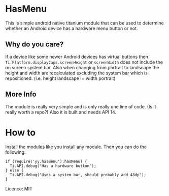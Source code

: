 # HasMenu

This is simple android native titanium module that can be used to determine whether
an Android device has a hardware menu button or not.

## Why do you care?

If a device like some newer Android devices has virtual buttons
then `Ti.Platform.displayCaps.screenHeight` or `screenWidth` does
not include the on screen system bar. Also when changing from portrait to landscape the height
and width are recalculated excluding the system bar which is repositioned. 
(i.e. height landscape != width portrait)

## More Info

The module is really very simple and is only really one line of code. (Is it really worth a repo?)
Also it is built and needs API 14.

# How to

Install the modules like you install any module. Then you can do the following:

```
if (require('yy.hasmenu').hasMenu) {
  Ti.API.debug("Has a hardware button");
} else {
  Ti.API.debug("Uses a system bar, should probably add 48dp");
}
```

Licence: MIT
